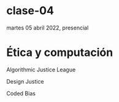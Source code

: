 # clase-04

martes 05 abril 2022, presencial


# Ética y computación

Algorithmic Justice League

Design Justice

Coded Bias
